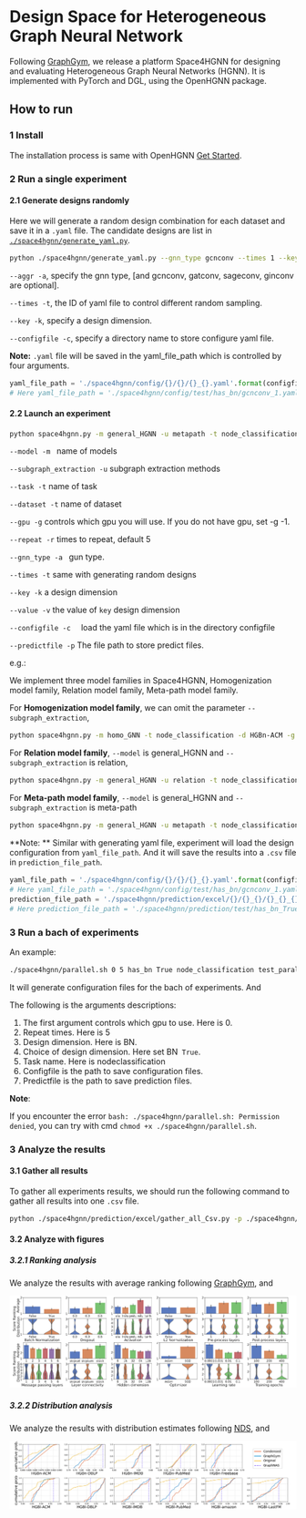 # Design Space for Heterogeneous Graph Neural Network

Following [GraphGym](https://github.com/snap-stanford/GraphGym), we release a platform Space4HGNN for designing and evaluating Heterogeneous Graph Neural Networks (HGNN). It is implemented with PyTorch and DGL, using the OpenHGNN package.

## How to run

### 1 Install

The installation process is same with OpenHGNN [Get Started](https://github.com/BUPT-GAMMA/OpenHGNN#get-started).

### 2 Run a single experiment

#### 2.1 Generate designs randomly

Here we will generate a random design combination for each dataset and save it in a `.yaml` file. The candidate designs are list in [`./space4hgnn/generate_yaml.py`](./generate_yaml.py).

```bash
python ./space4hgnn/generate_yaml.py --gnn_type gcnconv --times 1 --key has_bn --configfile test
```

``--aggr -a``, specify the gnn type, [and gcnconv, gatconv, sageconv, ginconv are optional].

``--times -t``, the ID of yaml file to control different random sampling.

``--key -k``, specify  a design dimension.

``--configfile -c``, specify a directory name to store configure yaml file.

**Note:**  ``.yaml`` file will be saved in the yaml_file_path which is controlled by four arguments.

```python
yaml_file_path = './space4hgnn/config/{}/{}/{}_{}.yaml'.format(configfile, key, gnn_type, times)
# Here yaml_file_path = './space4hgnn/config/test/has_bn/gcnconv_1.yaml' with the above example code
```

#### 2.2 **Launch an experiment**

```bash
python space4hgnn.py -m general_HGNN -u metapath -t node_classification -d HGBn-ACM -g 0 -r 5 -a gcnconv -s 1 -k has_bn -v True -c test -p HGB
```

``--model -m ``  name of models

``--subgraph_extraction -u`` subgraph extraction methods

``--task -t`` name of task

``--dataset -t`` name of dataset

``--gpu -g`` controls which gpu you will use. If you do not have gpu, set -g -1.

``--repeat -r`` times to repeat, default 5

``--gnn_type -a `` gun type. 

``--times -t`` same with generating random designs

``--key -k`` a design dimension

``--value -v`` the value of ``key`` design dimension

``--configfile -c  `` load the yaml file which is in the directory configfile

``--predictfile -p`` The file path to store predict files.

e.g.: 

We implement three model families in Space4HGNN, Homogenization model family, Relation model family, Meta-path model family.

For **Homogenization model family**, we can omit the parameter ``--subgraph_extraction``,

```bash
python space4hgnn.py -m homo_GNN -t node_classification -d HGBn-ACM -g 0 -r 5 -a gcnconv -s 1 -k has_bn -v True -c test -p HGB
```

For **Relation model family**, ``--model`` is general_HGNN and ``--subgraph_extraction`` is relation,

```bash
python space4hgnn.py -m general_HGNN -u relation -t node_classification -d HGBn-ACM -g 0 -r 5 -a gcnconv -s 1 -k has_bn -v True -c test -p HGB
```

For **Meta-path model family**, ``--model`` is general_HGNN and ``--subgraph_extraction`` is meta-path

```bash
python space4hgnn.py -m general_HGNN -u metapath -t node_classification -d HGBn-ACM -g 0 -r 5 -a gcnconv -s 1 -k has_bn -v True -c test -p HGB
```

**Note: ** Similar with  generating yaml file, experiment will load the design configuration from ``yaml_file_path``. And it will save the results into a `.csv` file in `prediction_file_path`.

```python
yaml_file_path = './space4hgnn/config/{}/{}/{}_{}.yaml'.format(configfile, key, gnn_type, times)
# Here yaml_file_path = './space4hgnn/config/test/has_bn/gcnconv_1.yaml'
prediction_file_path = './space4hgnn/prediction/excel/{}/{}_{}/{}_{}_{}_{}.csv'.format(predictfile, key, value, model_family, gnn_type, times, dataset)
# Here prediction_file_path = './space4hgnn/prediction/test/has_bn_True/metapath_gcnconv_1_HGBn-ACM.yaml'
```

### 3 Run a bach of experiments

An example:

```bash
./space4hgnn/parallel.sh 0 5 has_bn True node_classification test_paral test_paral
```

It will generate  configuration files for the bach of experiments. And 

The following is the arguments descriptions:

1. The first argument controls which gpu to use. Here is 0.
2. Repeat times. Here is 5
3. Design dimension. Here is BN.
4. Choice of design dimension. Here set BN`` True``.
5. Task name. Here is nodeclassification
6. Configfile is the path to save configuration files. 
7. Predictfile is the path to save prediction files.

**Note**: 

If you encounter the error ``bash: ./space4hgnn/parallel.sh: Permission denied``, you can try  with cmd ``chmod +x ./space4hgnn/parallel.sh``.

### 3 Analyze the results

#### 3.1 Gather all results 

To gather all experiments results, we should run the following command to gather all results into one ``.csv`` file.

```bash
python ./space4hgnn/prediction/excel/gather_all_Csv.py -p ./space4hgnn/prediction/excel/HGB
```

#### 3.2 Analyze with figures

##### 3.2.1 Ranking analysis

We analyze the results with average ranking following [GraphGym](https://github.com/snap-stanford/GraphGym#3-analyze-the-results), and 

![space4hgnn_rank](../docs/source/_static/space4hgnn_rank.png)

##### 3.2.2 Distribution analysis

We analyze the results with distribution estimates following [NDS](https://github.com/facebookresearch/nds), and 

![space4hgnn_distribution](../docs/source/_static/space4hgnn_distribution.png)
